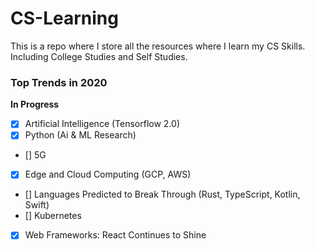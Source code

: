 # CS-Learning

This is a repo where I store all the resources where I learn my CS Skills. Including College Studies and Self Studies.

### Top Trends in 2020

**In Progress**
- [x] Artificial Intelligence (Tensorflow 2.0)
- [x] Python (Ai & ML Research)
- [] 5G
- [x] Edge and Cloud Computing (GCP, AWS)
- [] Languages Predicted to Break Through (Rust, TypeScript, Kotlin, Swift)
- [] Kubernetes
- [x] Web Frameworks: React Continues to Shine